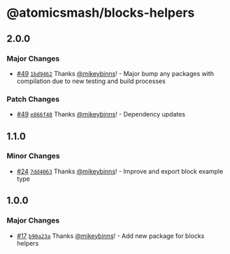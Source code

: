 # @atomicsmash/blocks-helpers

## 2.0.0

### Major Changes

- [#49](https://github.com/AtomicSmash/packages/pull/49) [`1bd9462`](https://github.com/AtomicSmash/packages/commit/1bd9462487d58bbf5cb455bae267b84851d87f96) Thanks [@mikeybinns](https://github.com/mikeybinns)! - Major bump any packages with compilation due to new testing and build processes

### Patch Changes

- [#49](https://github.com/AtomicSmash/packages/pull/49) [`e866f40`](https://github.com/AtomicSmash/packages/commit/e866f40f61282f49def24ba7f78842ae22878eda) Thanks [@mikeybinns](https://github.com/mikeybinns)! - Dependency updates

## 1.1.0

### Minor Changes

- [#24](https://github.com/AtomicSmash/packages/pull/24) [`7dd4063`](https://github.com/AtomicSmash/packages/commit/7dd4063b0e3b9de1ec81c368b51ca9d429d8f2fc) Thanks [@mikeybinns](https://github.com/mikeybinns)! - Improve and export block example type

## 1.0.0

### Major Changes

- [#17](https://github.com/AtomicSmash/packages/pull/17) [`b90a23a`](https://github.com/AtomicSmash/packages/commit/b90a23a1390911fdb64c605b6a79ea22b0dd330d) Thanks [@mikeybinns](https://github.com/mikeybinns)! - Add new package for blocks helpers
